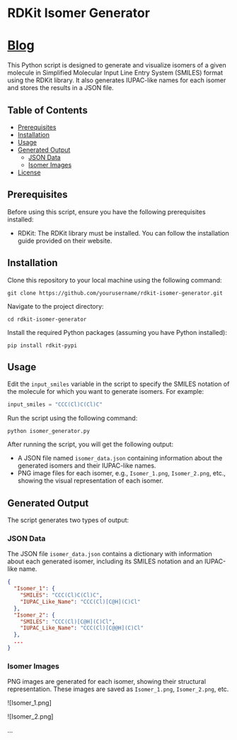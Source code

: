 # RDKit Isomer Generator

 # [Blog]( https://corvus-ikshana.hashnode.dev/isomer-generations-using-rdkit-library-for-mass-molecular-docking-tests-part-1)

This Python script is designed to generate and visualize isomers of a given molecule in Simplified Molecular Input Line Entry System (SMILES) format using the RDKit library. It also generates IUPAC-like names for each isomer and stores the results in a JSON file.

## Table of Contents
- [Prerequisites](#prerequisites)
- [Installation](#installation)
- [Usage](#usage)
- [Generated Output](#generated-output)
  - [JSON Data](#json-data)
  - [Isomer Images](#isomer-images)
- [License](#license)

## Prerequisites
Before using this script, ensure you have the following prerequisites installed:

- RDKit: The RDKit library must be installed. You can follow the installation guide provided on their website.

## Installation
Clone this repository to your local machine using the following command:

```shell
git clone https://github.com/yourusername/rdkit-isomer-generator.git
```

Navigate to the project directory:

```shell
cd rdkit-isomer-generator
```

Install the required Python packages (assuming you have Python installed):

```shell
pip install rdkit-pypi
```

## Usage
Edit the `input_smiles` variable in the script to specify the SMILES notation of the molecule for which you want to generate isomers. For example:

```python
input_smiles = "CCC(Cl)C(Cl)C"
```

Run the script using the following command:

```shell
python isomer_generator.py
```

After running the script, you will get the following output:

- A JSON file named `isomer_data.json` containing information about the generated isomers and their IUPAC-like names.
- PNG image files for each isomer, e.g., `Isomer_1.png`, `Isomer_2.png`, etc., showing the visual representation of each isomer.

## Generated Output
The script generates two types of output:

### JSON Data
The JSON file `isomer_data.json` contains a dictionary with information about each generated isomer, including its SMILES notation and an IUPAC-like name.

```json
{
  "Isomer_1": {
    "SMILES": "CCC(Cl)C(Cl)C",
    "IUPAC_Like_Name": "CCC(Cl)[C@H](C)Cl"
  },
  "Isomer_2": {
    "SMILES": "CCC(Cl)[C@H](C)Cl",
    "IUPAC_Like_Name": "CCC(Cl)[C@@H](C)Cl"
  },
  ...
}
```

### Isomer Images
PNG images are generated for each isomer, showing their structural representation. These images are saved as `Isomer_1.png`, `Isomer_2.png`, etc.

![Isomer_1.png]

![Isomer_2.png]

...

